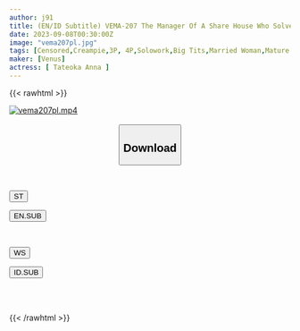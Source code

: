```yaml
---
author: j91
title: (EN/ID Subtitle) VEMA-207 The Manager Of A Share House Who Solves Troubles With Her Tits Is A HCUP Busty Wife Anna Tateoka
date: 2023-09-08T00:30:00Z
image: "vema207pl.jpg"
tags: [Censored,Creampie,3P, 4P,Solowork,Big Tits,Married Woman,Mature Woman,BBW	 ]
maker: [Venus]
actress: [ Tateoka Anna ]
---
```



{{< rawhtml >}}

<div class="video" data-videoid="09zWyr39moiKrO">
    <a href="javascript:;">
        <img src="https://my.j91.asia/posts/vema207pl/vema207pl.jpg" width="WIDTH" height="HEIGHT" alt="vema207pl.mp4" loading="lazy">
    </a>
</div>

<script type="text/javascript" src="https://j91.asia/asset/on-demand-st.js"></script>

<br>
  <link rel="stylesheet" href="https://j91.asia/asset/bs5.css">
  
  <center>
  <button class="btn btn-primary" type="button" data-bs-toggle="collapse" data-bs-target=".multi-collapse" aria-expanded="false" aria-controls="multiCollapseExample1 multiCollapseExample2"><h2>Download</h2></button></center>
</p>
<div class="row">
  <div class="col">
    <div class="collapse multi-collapse" id="multiCollapseExample1">
      <div class="card card-body">
	      	      <br>
<div class="buttons">  
<p><a href="https://streamtape.to/v/09zWyr39moiKrO"><button class="btn-hover color-3"><i class="fa fa-download"></i> ST</button></a></p>
<p><a href="https://userscloud.com/q48wagppj204"><button class="btn-hover color-8"><i class="fa fa-download"></i> EN.SUB</button></a></p></div>
    </div>
  </div>
</div>
  <div class="col">
    <div class="collapse multi-collapse" id="multiCollapseExample2">
      <div class="card card-body">
	      <br>
<div class="buttons">
    <p><a href="https://wolfstream.tv/mofjzbs9q8fg"><button class="btn-hover color-9"><i class="fa fa-download"></i> WS</button></a></p>
<p><a href="https://userscloud.com/h470zvlzux8o"><button class="btn-hover color-8"><i class="fa fa-download"></i> ID.SUB</button></a></p></div>
<br><br>
      </div>
    </div>
  </div>
</div>

{{< /rawhtml >}}
